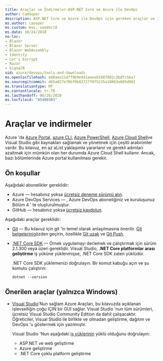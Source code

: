 ```yaml
---
title: Araçlar ve İndirmeler-ASP.NET Core ve Azure ile DevOps
author: CamSoper
description: ASP.NET Core ve Azure ile DevOps için gereken araçlar ve İndirmeler.
ms.author: casoper
ms.custom: mvc, seodec18
ms.date: 10/24/2018
no-loc:
- Blazor
- Blazor Server
- Blazor WebAssembly
- Identity
- Let's Encrypt
- Razor
- SignalR
uid: azure/devops/tools-and-downloads
ms.openlocfilehash: ed8aee214ff9b9e941aeea01887882c3bdfc56a7
ms.sourcegitcommit: d65a027e78bf0b83727f975235a18863e685d902
ms.translationtype: MT
ms.contentlocale: tr-TR
ms.lasthandoff: 06/26/2020
ms.locfileid: "85400303"
---
```

# <a name="tools-and-downloads"></a>Araçlar ve indirmeler

Azure 'da [Azure Portal](https://portal.azure.com), [azure CLI](/cli/azure/), [Azure PowerShell](/powershell/azure/overview), [Azure Cloud Shell](https://shell.azure.com/bash)ve Visual Studio gibi kaynakları sağlamak ve yönetmek için çeşitli arabirimler vardır. Bu kılavuz, en az aList yaklaşımla yararlanır ve gerekli adımları azaltmak için mümkün olan her durumda Azure Cloud Shell kullanır. Ancak, bazı bölümlerinde Azure portal kullanılması gerekir.

## <a name="prerequisites"></a>Ön koşullar

Aşağıdaki abonelikler gereklidir:

* Azure &mdash; hesabınız yoksa [ücretsiz deneme sürümü alın](https://azure.microsoft.com/free/dotnet/).
* Azure DevOps Services &mdash; , Azure DevOps aboneliğiniz ve kuruluşunuz Bölüm 4 ' te oluşturulmuştur.
* GitHub &mdash; hesabınız yoksa [ücretsiz kaydolun](https://github.com/join).

Aşağıdaki araçlar gereklidir:

* [Git](https://git-scm.com/downloads) &mdash; Bu kılavuz için git 'in temel olarak anlaşılmasına önerilir. [Git belgelerini](https://git-scm.com/doc)gözden geçirin, özellikle [Git uzak](https://git-scm.com/docs/git-remote) ve [Git Push](https://git-scm.com/docs/git-push).
* [.NET Core SDK](https://dotnet.microsoft.com/download/) &mdash; Örnek uygulamayı derlemek ve çalıştırmak için sürüm 2.1.300 veya üzeri gereklidir. Visual Studio, **.NET Core platformlar arası geliştirme** iş yüküne yüklenmişse, .NET Core SDK zaten yüklüdür.

    .NET Core SDK yüklemenizi doğrulayın. Bir komut kabuğu açın ve şu komutu çalıştırın:

    ```dotnetcli
    dotnet --version
    ```

## <a name="recommended-tools-windows-only"></a>Önerilen araçlar (yalnızca Windows)

* [Visual Studio](https://visualstudio.microsoft.com)'Nun sağlam Azure Araçları, bu kılavuzda açıklanan işlevselliğin çoğu IÇIN bir GUI sağlar. Visual Studio 'nun tüm sürümleri, ücretsiz Visual Studio Community Edition da dahil çalışacaktır. Öğreticiler, Visual Studio ile birlikte ve olmadan geliştirme, dağıtım ve DevOps 'u göstermek için yazılmıştır.

  Visual Studio 'Nun aşağıdaki [iş yüklerinin](/visualstudio/install/modify-visual-studio) yüklü olduğunu doğrulayın:

  * ASP.NET ve web geliştirme
  * Azure geliştirme
  * .NET Core çoklu platform geliştirme
